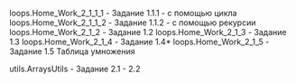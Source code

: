 loops.Home_Work_2_1_1_1 - Задание 1.1.1 - с помощью цикла
loops.Home_Work_2_1_1_2 - Задание 1.1.2 - с помощью рекурсии
loops.Home_Work_2_1_2 - Задание 1.2
loops.Home_Work_2_1_3 - Задание 1.3
loops.Home_Work_2_1_4 - Задание 1.4*
loops.Home_Work_2_1_5 - Задание 1.5 Таблица умножения

utils.ArraysUtils - Задание 2.1 - 2.2